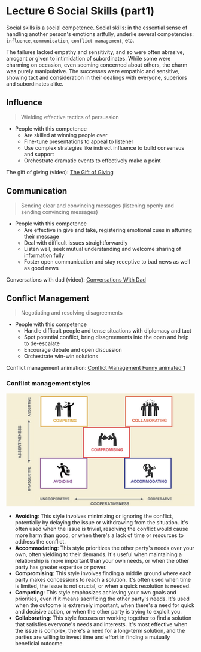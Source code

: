 # Lecture 6 Social Skills (part1)
Social skills is a social competence. Social skills: in the essential sense of handling another person's emotions artfully, underlie several competencies: `influence`, `communication`, `conflict management`, etc. 

The failures lacked empathy and sensitivity, and so were often abrasive, arrogant or given to intimidation of subordinates. While some were charming on occasion, even seeming concerned about others, the charm was purely manipulative. The successes were empathic and sensitive, showing tact and consideration in their dealings with everyone, superiors and subordinates alike. 

## Influence
> Wielding effective tactics of persuasion
    
- People with this competence
    - Are skilled at winning people over 
    - Fine-tune presentations to appeal to listener
    - Use complex strategies like indirect influence to build consensus and support 
    - Orchestrate dramatic events to effectively make a point  

The gift of giving (video): [The Gift of Giving](https://www.youtube.com/watch?v=mdSfg8qO8ts)

## Communication
> Sending clear and convincing messages (listening openly and sending convincing messages)
    
- People with this competence
    - Are effective in give and take, registering emotional cues in attuning their message 
    - Deal with difficult issues straightforwardly 
    - Listen well, seek mutual understanding and welcome sharing of information fully 
    - Foster open communication and stay receptive to bad news as well as good news  

Conversations with dad (video): [Conversations With Dad](https://www.youtube.com/watch?v=C2Xmkg3HRp0)

## Conflict Management
> Negotiating and resolving disagreements
    
- People with this competence 
    - Handle difficult people and tense situations with diplomacy and tact 
    - Spot potential conflict, bring disagreements into the open and help to de-escalate 
    - Encourage debate and open discussion 
    - Orchestrate win-win solutions

Conflict management animation: [Conflict Management Funny animated 1](https://www.youtube.com/watch?v=eT7lt4ESSLo)

### Conflict management styles
![5 conflict management styles](L6/conflict-management-styles.png)

- **Avoiding**: This style involves minimizing or ignoring the conflict, potentially by delaying the issue or withdrawing from the situation. It's often used when the issue is trivial, resolving the conflict would cause more harm than good, or when there's a lack of time or resources to address the conflict. 
- **Accommodating**: This style prioritizes the other party's needs over your own, often yielding to their demands. It's useful when maintaining a relationship is more important than your own needs, or when the other party has greater expertise or power. 
- **Compromising**: This style involves finding a middle ground where each party makes concessions to reach a solution. It's often used when time is limited, the issue is not crucial, or when a quick resolution is needed. 
- **Competing**: This style emphasizes achieving your own goals and priorities, even if it means sacrificing the other party's needs. It's used when the outcome is extremely important, when there's a need for quick and decisive action, or when the other party is trying to exploit you. 
- **Collaborating**: This style focuses on working together to find a solution that satisfies everyone's needs and interests. It's most effective when the issue is complex, there's a need for a long-term solution, and the parties are willing to invest time and effort in finding a mutually beneficial outcome. 